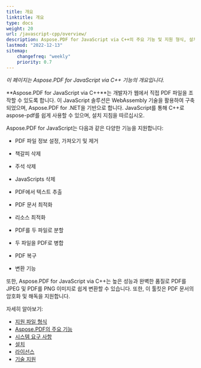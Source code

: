 ```yaml
---
title: 개요
linktitle: 개요
type: docs
weight: 20
url: /javascript-cpp/overview/
description: Aspose.PDF for JavaScript via C++의 주요 기능 및 지원 형식, 설치 및 라이선스 매뉴얼 개요.
lastmod: "2022-12-13"
sitemap:
    changefreq: "weekly"
    priority: 0.7
---
```


_이 페이지는 Aspose.PDF for JavaScript via C++ 기능의 개요입니다._

**Aspose.PDF for JavaScript via C++**는 개발자가 웹에서 직접 PDF 파일을 조작할 수 있도록 합니다. 이 JavaScript 솔루션은 WebAssembly 기술을 활용하여 구축되었으며, Aspose.PDF for .NET을 기반으로 합니다. JavaScript를 통해 C++로 aspose-pdf를 쉽게 사용할 수 있으며, 설치 지침을 따르십시오.

Aspose.PDF for JavaScript는 다음과 같은 다양한 기능을 지원합니다:

- PDF 파일 정보 설정, 가져오기 및 제거
- 책갈피 삭제
- 주석 삭제
- JavaScripts 삭제
- PDF에서 텍스트 추출
- PDF 문서 최적화
- 리소스 최적화
- PDF를 두 파일로 분할
- 두 파일을 PDF로 병합
- PDF 복구

- 변환 기능

또한, Aspose.PDF for JavaScript via C++는 높은 성능과 완벽한 품질로 PDF를 JPEG 및 PDF를 PNG 이미지로 쉽게 변환할 수 있습니다. 또한, 이 툴킷은 PDF 문서의 암호화 및 해독을 지원합니다.

자세히 알아보기:

- [지원 파일 형식](/pdf/javascript-cpp/supported-file-formats/)
- [Aspose.PDF의 주요 기능](/pdf/javascript-cpp/key-features/)
- [시스템 요구 사항](/pdf/javascript-cpp/system-requirements/)
- [설치](/pdf/javascript-cpp/installation/)
- [라이선스](/pdf/javascript-cpp/licensing/)
- [기술 지원](/pdf/javascript-cpp/technical-support/)